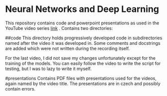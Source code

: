 # Neural Networks and Deep Learning

This repository contains code and powerpoint presentations as used in the YouTube video series [link](https://www.youtube.com/playlist?list=PL2o3po04f3KZL0xq1PFjn3FUGl-uEiXEn) . Contains two directories:

##code
This directory holds progressively developed code in subdirectories named after the video it was developed in. Some comments and docstrings are added which were not written during the recording itself.

For the last video, I did not save my changes unfortunately except for the training of the models. You can easily follow the video to write the script for testing, but I was to lazy to write it myself.

#presentations
Contains PDF files with presentations used for the videos, again named by the video title. The presentations are in czech and possibly contain errors.
